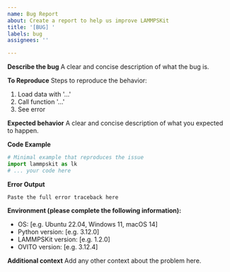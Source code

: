 ```yaml
---
name: Bug Report
about: Create a report to help us improve LAMMPSKit
title: '[BUG] '
labels: bug
assignees: ''

---
```


**Describe the bug**
A clear and concise description of what the bug is.

**To Reproduce**
Steps to reproduce the behavior:
1. Load data with '...'
2. Call function '...'
3. See error

**Expected behavior**
A clear and concise description of what you expected to happen.

**Code Example**
```python
# Minimal example that reproduces the issue
import lammpskit as lk
# ... your code here
```

**Error Output**
```
Paste the full error traceback here
```

**Environment (please complete the following information):**
 - OS: [e.g. Ubuntu 22.04, Windows 11, macOS 14]
 - Python version: [e.g. 3.12.0]
 - LAMMPSKit version: [e.g. 1.2.0]
 - OVITO version: [e.g. 3.12.4]

**Additional context**
Add any other context about the problem here.

